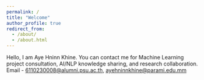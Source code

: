 ```yaml
---
permalink: /
title: "Welcome"
author_profile: true
redirect_from: 
  - /about/
  - /about.html
---
```


Hello, I am Aye Hninn Khine. You can contact me for Machine Learning project consultation, AI/NLP knowledge sharing, and research collaboration. 
Email - 6110230008@alumni.psu.ac.th, ayehninnkhine@parami.edu.mm
